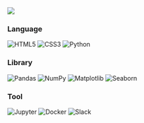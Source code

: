 <img src="https://github.com/user-attachments/assets/30512234-b157-496e-b475-2281b527d9da">

### Language
![HTML5](https://img.shields.io/badge/HTML5-E34F26?style=flat-square&logo=HTML5&logoColor=FFFFFF) ![CSS3](https://img.shields.io/badge/CSS3-1572B6?style=flat-square&logo=CSS3&logoColor=FFFFFF) ![Python](https://img.shields.io/badge/Python-3776AB?style=flat-square&logo=Python&logoColor=FFFFFF)

### Library
![Pandas](https://img.shields.io/badge/Pandas-150458?style=flat-square&logo=Pandas&logoColor=FFFFFF) ![NumPy](https://img.shields.io/badge/NumPy-013243?style=flat-square&logo=NumPy&logoColor=FFFFFF) ![Matplotlib](https://img.shields.io/badge/Matplotlib-11557C?style=flat-square&logo=Matplotlib&logoColor=FFFFFF) ![Seaborn](https://img.shields.io/badge/Seaborn-4C72B0?style=flat-square&logo=Seaborn&logoColor=FFFFFF) 

### Tool
![Jupyter](https://img.shields.io/badge/Jupyter-F37626?style=flat-square&logo=Jupyter&logoColor=FFFFFF) ![Docker](https://img.shields.io/badge/Docker-2496ED?style=flat-square&logo=Docker&logoColor=FFFFFF) ![Slack](https://img.shields.io/badge/Slack-4A154B?style=flat-square&logo=Slack&logoColor=FFFFFF)
